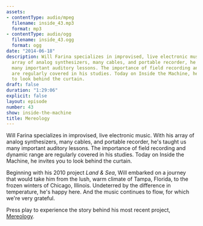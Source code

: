 ```yaml
---
assets:
- contentType: audio/mpeg
  filename: inside_43.mp3
  format: mp3
- contentType: audio/ogg
  filename: inside_43.ogg
  format: ogg
date: "2014-06-18"
description: Will Farina specializes in improvised, live electronic music. With his
  array of analog synthesizers, many cables, and portable recorder, he's taught us
  many important auditory lessons. The importance of field recording and dynamic range
  are regularly covered in his studies. Today on Inside the Machine, he invites you
  to look behind the curtain.
draft: false
duration: "1:29:06"
explicit: false
layout: episode
number: 43
show: inside-the-machine
title: Mereology
---
```

Will Farina specializes in improvised, live electronic music. With his array of analog synthesizers, many cables, and portable recorder, he's taught us many important auditory lessons. The importance of field recording and dynamic range are regularly covered in his studies. Today on Inside the Machine, he invites you to look behind the curtain.

Beginning with his 2010 project *Land & Sea*, Will embarked on a journey that would take him from the lush, warm climate of Tampa, Florida, to the frozen winters of Chicago, Illinois. Undeterred by the difference in temperature, he's happy here. And the music continues to flow, for which we're very grateful.

Press play to experience the story behind his most recent project, [Mereology](http://facebook.com/mereology).